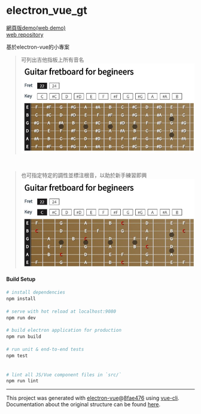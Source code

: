 # electron_vue_gt

[網頁版demo(web demo)](https://joe20182.github.io/fretboard-dictionary/#/)<br>
[web repository](https://github.com/joe20182/fretboard-dictionary)<br>

基於electron-vue的小專案<br/>

> 可列出吉他指板上所有音名
> ![page-normal](https://github.com/joe20182/electron_vue_gt/blob/master/docs/images/fret-1.JPG?raw=true)<br/>

<br/>

> 也可指定特定的調性並標注根音，以助於新手練習即興<br/>
> ![page-active](https://github.com/joe20182/electron_vue_gt/blob/master/docs/images/fret-2.JPG?raw=true)

#### Build Setup

``` bash
# install dependencies
npm install

# serve with hot reload at localhost:9080
npm run dev

# build electron application for production
npm run build

# run unit & end-to-end tests
npm test


# lint all JS/Vue component files in `src/`
npm run lint

```

---

This project was generated with [electron-vue](https://github.com/SimulatedGREG/electron-vue)@[8fae476](https://github.com/SimulatedGREG/electron-vue/tree/8fae4763e9d225d3691b627e83b9e09b56f6c935) using [vue-cli](https://github.com/vuejs/vue-cli). Documentation about the original structure can be found [here](https://simulatedgreg.gitbooks.io/electron-vue/content/index.html).



